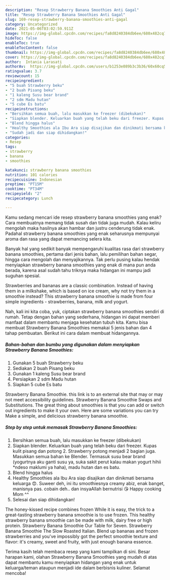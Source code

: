 ```yaml
---
description: "Resep Strawberry Banana Smoothies Anti Gagal"
title: "Resep Strawberry Banana Smoothies Anti Gagal"
slug: 169-resep-strawberry-banana-smoothies-anti-gagal
category: Uncategorized
date: 2021-05-06T03:02:59.911Z
image: https://img-global.cpcdn.com/recipes/fa8d8240384db6ee/680x482cq70/strawberry-banana-smoothies-foto-resep-utama.jpg
hideToc: false
enableToc: true
enableTocContent: false
thumbnail: https://img-global.cpcdn.com/recipes/fa8d8240384db6ee/680x482cq70/strawberry-banana-smoothies-foto-resep-utama.jpg
cover: https://img-global.cpcdn.com/recipes/fa8d8240384db6ee/680x482cq70/strawberry-banana-smoothies-foto-resep-utama.jpg
author:  Intania Larasati
authorAv:  https://img-global.cpcdn.com/users/b1253e089b3c3b36/60x60cq50/avatar.jpg
ratingvalue: 3.7
reviewcount: 15
recipeingredient:
- "5 buah Strawberry beku"
- "2 buah Pisang beku"
- "1 kaleng Susu bear brand"
- "2 sdm Madu hutan"
- "5 cube Es batu"
recipeinstructions:
- "Bersihkan semua buah, lalu masukkan ke freezer (dibekukan)"
- "Siapkan blender. Keluarkan buah yang telah beku dari freezer. Kupas kulit pisang dan potong 2. Strawberry potong menjadi 2 bagian juga. Masukkan semua bahan ke Blender. Termasuk susu bear brand (yogurtnya aku ganti susu ya, suka sakit perut kalau makan yogurt hihii *ndeso maklumi ya haha), madu hutan dan es batu."
- "Blend hingga halus"
- "Healthy Smoothies ala Ibu Ara siap disajikan dan dinikmati bersama keluarga 😍. Suweer deh, ini itu smoothiesnya creamy abiz, enak banget, manisnya pas. cobain deh.. dan insyaAllah bernutrisi 😘 Happy cooking Mom ^^"
- "Sudah jadi dan siap dihidangkan!"
categories:
- Resep
tags:
- strawberry
- banana
- smoothies

katakunci: strawberry banana smoothies 
nutrition: 101 calories
recipecuisine: Indonesian
preptime: "PT15M"
cooktime: "PT34M"
recipeyield: "2"
recipecategory: Lunch

---
```



Kamu sedang mencari ide resep strawberry banana smoothies yang enak? Cara membuatnya memang tidak susah dan tidak juga mudah. Kalau keliru mengolah maka hasilnya akan hambar dan justru cenderung tidak enak. Padahal strawberry banana smoothies yang enak seharusnya mempunyai aroma dan rasa yang dapat memancing selera kita.


Banyak hal yang sedikit banyak mempengaruhi kualitas rasa dari strawberry banana smoothies, pertama dari jenis bahan, lalu pemilihan bahan segar, hingga cara mengolah dan menyajikannya. Tak perlu pusing kalau hendak menyiapkan strawberry banana smoothies yang enak di mana pun anda berada, karena asal sudah tahu triknya maka hidangan ini mampu jadi suguhan spesial.

Strawberries and bananas are a classic combination. Instead of having them in a milkshake, which is based on ice cream, why not try them in a smoothie instead? This strawberry banana smoothie is made from four simple ingredients - strawberries, banana, milk and yogurt.


Nah, kali ini kita coba, yuk, ciptakan strawberry banana smoothies sendiri di rumah. Tetap dengan bahan yang sederhana, hidangan ini dapat memberi manfaat dalam membantu menjaga kesehatan tubuh kita. Kamu bisa membuat Strawberry Banana Smoothies memakai 5 jenis bahan dan 4 tahap pembuatan. Berikut ini cara dalam membuat hidangannya.

<!--inarticleads1-->

##### Bahan-bahan dan bumbu yang digunakan dalam menyiapkan Strawberry Banana Smoothies:

1. Gunakan 5 buah Strawberry beku
1. Sediakan 2 buah Pisang beku
1. Gunakan 1 kaleng Susu bear brand
1. Persiapkan 2 sdm Madu hutan
1. Siapkan 5 cube Es batu


Strawberry Banana Smoothie. this link is to an external site that may or may not meet accessibility guidelines. Strawberry Banana Smoothie Swaps and Substitutions. The great thing about smoothies is that you can add or switch out ingredients to make it your own. Here are some variations you can try Make a simple, and delicious strawberry banana smoothie. 

<!--inarticleads2-->

##### Step by step untuk memasak Strawberry Banana Smoothies:

1. Bersihkan semua buah, lalu masukkan ke freezer (dibekukan)
1. Siapkan blender. Keluarkan buah yang telah beku dari freezer. Kupas kulit pisang dan potong 2. Strawberry potong menjadi 2 bagian juga. Masukkan semua bahan ke Blender. Termasuk susu bear brand (yogurtnya aku ganti susu ya, suka sakit perut kalau makan yogurt hihii *ndeso maklumi ya haha), madu hutan dan es batu.
1. Blend hingga halus
1. Healthy Smoothies ala Ibu Ara siap disajikan dan dinikmati bersama keluarga 😍. Suweer deh, ini itu smoothiesnya creamy abiz, enak banget, manisnya pas. cobain deh.. dan insyaAllah bernutrisi 😘 Happy cooking Mom ^^
1. Selesai dan siap dihidangkan!

The honey-kissed recipe combines frozen While it is easy, the trick to a great-tasting strawberry banana smoothie is to use frozen. This healthy strawberry banana smoothie can be made with milk, dairy free or high protein. Strawberry Banana Smoothie Our Table for Seven. Strawberry Banana Smoothie The Slow Roasted Italian. Blend up bananas and frozen strawberries and you&#39;ve impossibly got the perfect smoothie texture and flavor: it&#39;s creamy, sweet and fruity, with just enough banana essence. 

Terima kasih telah membaca resep yang kami tampilkan di sini. Besar harapan kami, olahan Strawberry Banana Smoothies yang mudah di atas dapat membantu kamu menyiapkan hidangan yang enak untuk keluarga/teman ataupun menjadi ide dalam berbisnis kuliner. Selamat mencoba!
